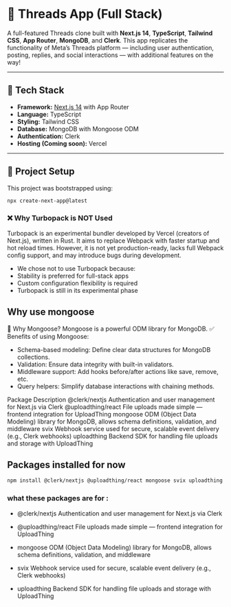 # 🧵 Threads App (Full Stack)

A full-featured Threads clone built with **Next.js 14**, **TypeScript**, **Tailwind CSS**, **App Router**, **MongoDB**, and **Clerk**. This app replicates the functionality of Meta’s Threads platform — including user authentication, posting, replies, and social interactions — with additional features on the way!

---

## 🚀 Tech Stack

- **Framework:** [Next.js 14](https://nextjs.org/docs) with App Router  
- **Language:** TypeScript  
- **Styling:** Tailwind CSS  
- **Database:** MongoDB with Mongoose ODM  
- **Authentication:** Clerk  
- **Hosting (Coming soon):** Vercel  

---

## 📁 Project Setup

This project was bootstrapped using:

```bash
npx create-next-app@latest
```

### ❌ Why Turbopack is NOT Used
Turbopack is an experimental bundler developed by Vercel (creators of Next.js), written in Rust. It aims to replace Webpack with faster startup and hot reload times. However, it is not yet production-ready, lacks full Webpack config support, and may introduce bugs during development.
- We chose not to use Turbopack because:
- Stability is preferred for full-stack apps
- Custom configuration flexibility is required
- Turbopack is still in its experimental phase

## Why use mongoose
🧩 Why Mongoose?
Mongoose is a powerful ODM library for MongoDB.
✅ Benefits of using Mongoose:

- Schema-based modeling: Define clear data structures for MongoDB collections.
- Validation: Ensure data integrity with built-in validators.
- Middleware support: Add hooks before/after actions like save, remove, etc.
- Query helpers: Simplify database interactions with chaining methods.

Package	Description
@clerk/nextjs	Authentication and user management for Next.js via Clerk
@uploadthing/react	File uploads made simple — frontend integration for UploadThing
mongoose	ODM (Object Data Modeling) library for MongoDB, allows schema definitions, validation, and middleware
svix	Webhook service used for secure, scalable event delivery (e.g., Clerk webhooks)
uploadthing	Backend SDK for handling file uploads and storage with UploadThing

## Packages installed for now
```bash 
npm install @clerk/nextjs @uploadthing/react mongoose svix uploadthing 
```
### what these packages are for :
- @clerk/nextjs	Authentication and user management for Next.js via Clerk

- @uploadthing/react	File uploads made simple — frontend integration for UploadThing

- mongoose	ODM (Object Data Modeling) library for MongoDB, allows schema definitions, validation, and middleware

- svix	Webhook service used for secure, scalable event delivery (e.g., Clerk webhooks)

- uploadthing	Backend SDK for handling file uploads and storage with UploadThing
